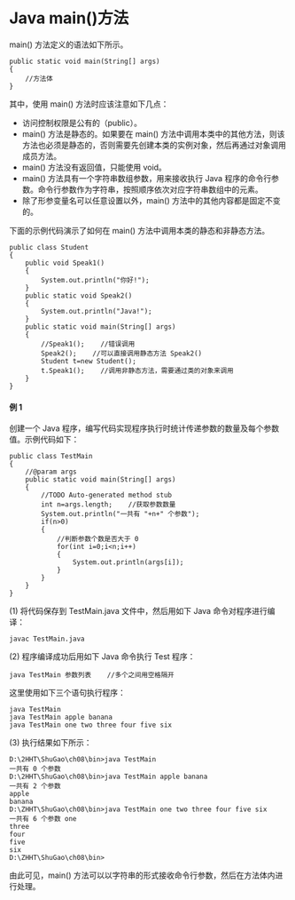 # Java main()方法

main() 方法定义的语法如下所示。

```
public static void main(String[] args)
{
    //方法体
}
```

其中，使用 main() 方法时应该注意如下几点：

*   访问控制权限是公有的（public）。
*   main() 方法是静态的。如果要在 main() 方法中调用本类中的其他方法，则该方法也必须是静态的，否则需要先创建本类的实例对象，然后再通过对象调用成员方法。
*   main() 方法没有返回值，只能使用 void。
*   main() 方法具有一个字符串数组参数，用来接收执行 Java 程序的命令行参数。命令行参数作为字符串，按照顺序依次对应字符串数组中的元素。
*   除了形参变量名可以任意设置以外，main() 方法中的其他内容都是固定不变的。

下面的示例代码演示了如何在 main() 方法中调用本类的静态和非静态方法。

```
public class Student
{
    public void Speak1()
    {
        System.out.println("你好!");
    }
    public static void Speak2()
    {
        System.out.println("Java!");
    }
    public static void main(String[] args)
    {
        //Speak1();    //错误调用
        Speak2();    //可以直接调用静态方法 Speak2()
        Student t=new Student();
        t.Speak1();    //调用非静态方法，需要通过类的对象来调用
    }
}
```

#### 例 1

创建一个 Java 程序，编写代码实现程序执行时统计传递参数的数量及每个参数值。示例代码如下：

```
public class TestMain
{
    //@param args
    public static void main(String[] args)
    {
        //TODO Auto-generated method stub
        int n=args.length;    //获取参数数量
        System.out.println("一共有 "+n+" 个参数");
        if(n>0)
        {   
            //判断参数个数是否大于 0
            for(int i=0;i<n;i++)
            {
                System.out.println(args[i]);
            }
        }
    }
}
```

(1) 将代码保存到 TestMain.java 文件中，然后用如下 Java 命令对程序进行编译：

```
javac TestMain.java
```

(2) 程序编译成功后用如下 Java 命令执行 Test 程序：

```
java TestMain 参数列表    //多个之间用空格隔开
```

这里使用如下三个语句执行程序：

```
java TestMain
java TestMain apple banana
java TestMain one two three four five six
```

(3) 执行结果如下所示：

```
D:\2HHT\ShuGao\ch08\bin>java TestMain
一共有 0 个参数
D:\2HHT\ShuGao\ch08\bin>java TestMain apple banana
一共有 2 个参数
apple
banana
D:\ZHHT\ShuGao\ch08\bin>java TestMain one two three four five six
一共有 6 个参数 one
three
four
five
six
D:\ZHHT\ShuGao\ch08\bin>
```

由此可见，main() 方法可以以字符串的形式接收命令行参数，然后在方法体内进行处理。